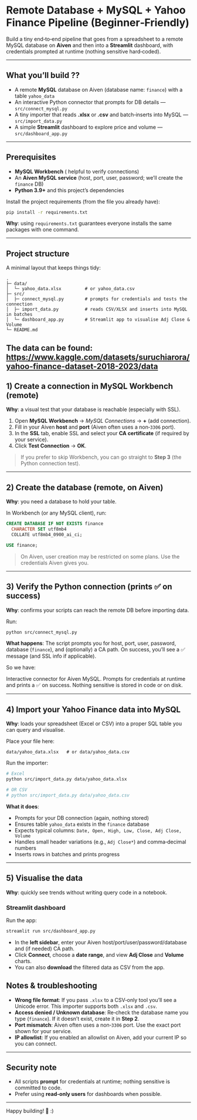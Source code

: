 
# Remote Database + MySQL + Yahoo Finance Pipeline (Beginner‑Friendly)

Build a tiny end‑to‑end pipeline that goes from a spreadsheet to a remote MySQL database on **Aiven** and then into a **Streamlit** dashboard, with credentials prompted at runtime (nothing sensitive hard‑coded).

---

## What you’ll build ??

* A remote **MySQL** database on Aiven (database name: `finance`) with a table `yahoo_data`
* An interactive Python connector that prompts for DB details — `src/connect_mysql.py`
* A tiny importer that reads **.xlsx** or **.csv** and batch‑inserts into MySQL — `src/import_data.py`
* A simple **Streamlit** dashboard to explore price and volume — `src/dashboard_app.py`

---

## Prerequisites

* **MySQL Workbench** ( helpful to verify connections)
* An **Aiven MySQL service** (host, port, user, password; we’ll create the `finance` DB)
* **Python 3.9+** and this project’s dependencies

Install the project requirements (from the file you already have):

```bash
pip install -r requirements.txt
```

**Why**: using `requirements.txt` guarantees everyone installs the same packages with one command.

---

## Project structure

A minimal layout that keeps things tidy:

```
.
├─ data/
│  └─ yahoo_data.xlsx         # or yahoo_data.csv
├─ src/
│  ├─ connect_mysql.py        # prompts for credentials and tests the connection
│  ├─ import_data.py          # reads CSV/XLSX and inserts into MySQL in batches
│  └─ dashboard_app.py        # Streamlit app to visualise Adj Close & Volume
└─ README.md
```
The data can be found: https://www.kaggle.com/datasets/suruchiarora/yahoo-finance-dataset-2018-2023/data
---

## 1) Create a connection in MySQL Workbench (remote)

**Why**: a visual test that your database is reachable (especially with SSL).

1. Open **MySQL Workbench** → *MySQL Connections* → **+** (add connection).
2. Fill in your Aiven **host** and **port** (Aiven often uses a non‑`3306` port).
3. In the **SSL** tab, enable SSL and select your **CA certificate** (if required by your service).
4. Click **Test Connection** → **OK**.

> If you prefer to skip Workbench, you can go straight to **Step 3** (the Python connection test).

---

## 2) Create the database (remote, on Aiven)

**Why**: you need a database to hold your table.

In Workbench (or any MySQL client), run:

```sql
CREATE DATABASE IF NOT EXISTS finance
  CHARACTER SET utf8mb4
  COLLATE utf8mb4_0900_ai_ci;

USE finance;
```

> On Aiven, user creation may be restricted on some plans. Use the credentials Aiven gives you.

---

## 3) Verify the Python connection (prints ✅ on success)

**Why**: confirms your scripts can reach the remote DB before importing data.

Run:

```bash
python src/connect_mysql.py
```

**What happens**:
The script prompts you for host, port, user, password, database (`finance`), and (optionally) a CA path. On success, you’ll see a ✅ message (and SSL info if applicable).

So we have: 

Interactive connector for Aiven MySQL.
Prompts for credentials at runtime and prints a ✅ on success.
Nothing sensitive is stored in code or on disk.

---

## 4) Import your Yahoo Finance data into MySQL

**Why**: loads your spreadsheet (Excel or CSV) into a proper SQL table you can query and visualise.

Place your file here:

```
data/yahoo_data.xlsx   # or data/yahoo_data.csv
```

Run the importer:

```bash
# Excel
python src/import_data.py data/yahoo_data.xlsx

# OR CSV
# python src/import_data.py data/yahoo_data.csv
```

**What it does**:

* Prompts for your DB connection (again, nothing stored)
* Ensures table `yahoo_data` exists in the `finance` database
* Expects typical columns: `Date, Open, High, Low, Close, Adj Close, Volume`
* Handles small header variations (e.g., `Adj Close*`) and comma‑decimal numbers
* Inserts rows in batches and prints progress


---

## 5) Visualise the data

**Why**: quickly see trends without writing query code in a notebook.

### Streamlit dashboard 

Run the app:

```bash
streamlit run src/dashboard_app.py
```

* In the **left sidebar**, enter your Aiven host/port/user/password/database and (if needed) CA path.
* Click **Connect**, choose a **date range**, and view **Adj Close** and **Volume** charts.
* You can also **download** the filtered data as CSV from the app.


## Notes & troubleshooting

* **Wrong file format**: If you pass `.xlsx` to a CSV‑only tool you’ll see a Unicode error. This importer supports both `.xlsx` and `.csv`.
* **Access denied / Unknown database**: Re‑check the database name you type (`finance`). If it doesn’t exist, create it in **Step 2**.
* **Port mismatch**: Aiven often uses a non‑`3306` port. Use the exact port shown for your service.
* **IP allowlist**: If you enabled an allowlist on Aiven, add your current IP so you can connect.

---

## Security note

* All scripts **prompt** for credentials at runtime; nothing sensitive is committed to code.
* Prefer using **read‑only users** for dashboards when possible.

---

Happy building! 🎉 :)
